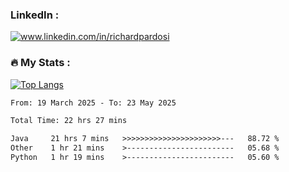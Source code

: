 

<h3>LinkedIn :</h3>
<div id="badges">
  <a href="https://www.linkedin.com/in/richardpardosi/">
    <img src="https://img.shields.io/badge/LinkedIn-blue?style=for-the-badge&logo=linkedin&logoColor=white" alt="www.linkedin.com/in/richardpardosi"/>
  </a>
</div>

### :fire: My Stats :
[![Top Langs](https://github-readme-stats.vercel.app/api/top-langs/?username=RichardPardosi&layout=compact&theme=vision-friendly-dark)](https://github.com/RichardPardosi)



<!--START_SECTION:waka-->

```txt
From: 19 March 2025 - To: 23 May 2025

Total Time: 22 hrs 27 mins

Java     21 hrs 7 mins   >>>>>>>>>>>>>>>>>>>>>>---   88.72 %
Other    1 hr 21 mins    >------------------------   05.68 %
Python   1 hr 19 mins    >------------------------   05.60 %
```

<!--END_SECTION:waka-->